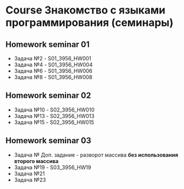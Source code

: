 # Course Знакомство с языками программирования (семинары) 
## Homework seminar 01 
* Задача №2 - S01_3956_HW001
* Задача №4 - S01_3956_HW004
* Задача №6 - S01_3956_HW006
* Задача №8 - S01_3956_HW008

## Homework seminar 02
* Задача №10 - S02_3956_HW010
* Задача №13 - S02_3956_HW013
* Задача №15 - S02_3956_HW015

## Homework seminar 03
* Задача № Доп. задание - разворот массива **без использования второго массива**  
* Задача №19 - S03_3956_HW19
* Задача №21 
* Задача №23